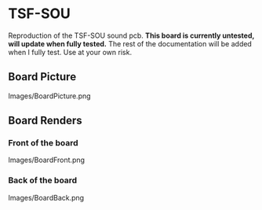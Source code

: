# TSF-SOU
Reproduction of the TSF-SOU sound pcb. **This board is currently untested, will update when fully tested.** The rest of the documentation will be added when I fully test. Use at your own risk.

## Board Picture
Images/BoardPicture.png
## Board Renders
### Front of the board
Images/BoardFront.png
### Back of the board
Images/BoardBack.png
